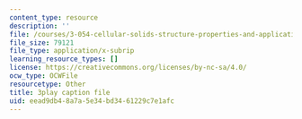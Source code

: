 ```yaml
---
content_type: resource
description: ''
file: /courses/3-054-cellular-solids-structure-properties-and-applications-spring-2015/eead9db48a7a5e34bd3461229c7e1afc_4zpQwirFsbk.vtt
file_size: 79121
file_type: application/x-subrip
learning_resource_types: []
license: https://creativecommons.org/licenses/by-nc-sa/4.0/
ocw_type: OCWFile
resourcetype: Other
title: 3play caption file
uid: eead9db4-8a7a-5e34-bd34-61229c7e1afc
---
```

